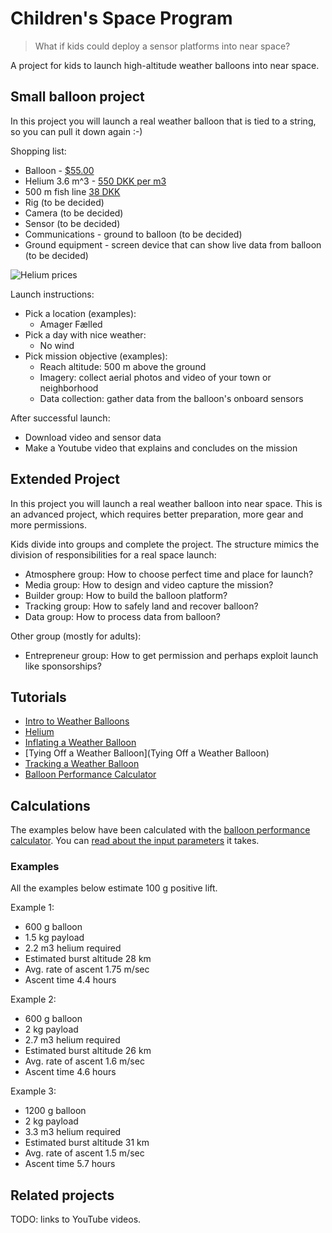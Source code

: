 # Children's Space Program

> What if kids could deploy a sensor platforms into near space?

A project for kids to launch high-altitude weather balloons into near space.

## Small balloon project

In this project you will launch a real weather balloon that is tied to a string, so you can pull it down again :-)

Shopping list:

* Balloon - [$55.00](http://www.highaltitudescience.com/products/600-g-near-space-balloon)
* Helium 3.6 m^3 - [550 DKK per m3](http://www.pegani.dk/dk/product/helium/ballongas-20-l.aspx)
* 500 m fish line [38 DKK](http://www.harald-nyborg.dk/p1109/fiskeline-0-20mm-500m-2-5kg)
* Rig (to be decided)
* Camera (to be decided)
* Sensor (to be decided)
* Communications - ground to balloon (to be decided)
* Ground equipment - screen device that can show live data from balloon (to be decided)

![Helium prices](http://www.weldingandgasestoday.org/wp-content/uploads/2012/04/helium_prices.png)

Launch instructions:

* Pick a location (examples):
    * Amager Fælled
* Pick a day with nice weather:
    * No wind
* Pick mission objective (examples):
    * Reach altitude: 500 m above the ground
    * Imagery: collect aerial photos and video of your town or neighborhood
    * Data collection: gather data from the balloon's onboard sensors

After successful launch:

* Download video and sensor data
* Make a Youtube video that explains and concludes on the mission

## Extended Project

In this project you will launch a real weather balloon into near space. This is an advanced project, which requires better preparation, more gear and more permissions.

Kids divide into groups and complete the project. The structure mimics the division of responsibilities for a real space launch:

* Atmosphere group: How to choose perfect time and place for launch?
* Media group: How to design and video capture the mission?
* Builder group: How to build the balloon platform?
* Tracking group: How to safely land and recover balloon?
* Data group: How to process data from balloon?

Other group (mostly for adults):

* Entrepreneur group: How to get permission and perhaps exploit launch like sponsorships?

## Tutorials

* [Intro to Weather Balloons](http://www.highaltitudescience.com/pages/intro-to-weather-balloons)
* [Helium](http://www.highaltitudescience.com/pages/helium)
* [Inflating a Weather Balloon](http://www.highaltitudescience.com/pages/how-to-inflate-a-weather-balloon)
* [Tying Off a Weather Balloon](Tying Off a Weather Balloon)
* [Tracking a Weather Balloon](http://www.highaltitudescience.com/pages/tracking-a-weather-balloon)
* [Balloon Performance Calculator](http://www.highaltitudescience.com/pages/balloon-performance-calculator)

## Calculations

The examples below have been calculated with the [balloon performance calculator](http://tools.highaltitudescience.com/). You can [read about the input parameters](http://www.highaltitudescience.com/pages/balloon-performance-calculator) it takes.

### Examples

All the examples below estimate 100 g positive lift.

Example 1:
* 600 g balloon
* 1.5 kg payload
* 2.2 m3 helium required
* Estimated burst altitude 28 km
* Avg. rate of ascent 1.75 m/sec
* Ascent time 4.4 hours

Example 2:
* 600 g balloon
* 2 kg payload
* 2.7 m3 helium required
* Estimated burst altitude 26 km
* Avg. rate of ascent 1.6 m/sec
* Ascent time 4.6 hours

Example 3:
* 1200 g balloon
* 2 kg payload
* 3.3 m3 helium required
* Estimated burst altitude 31 km
* Avg. rate of ascent 1.5 m/sec
* Ascent time 5.7 hours


## Related projects

TODO: links to YouTube videos.
